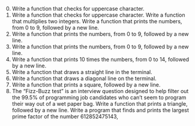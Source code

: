 0. Write a function that checks for uppercase character.
1. Write a function that checks for uppercase character.
Write a function that multiplies two integers.
Write a function that prints the numbers, from 0 to 9, followed by a new line.
3. Write a function that prints the numbers, from 0 to 9, followed by a new line.
4. Write a function that prints the numbers, from 0 to 9, followed by a new line.
5. Write a function that prints 10 times the numbers, from 0 to 14, followed by a new line.
6. Write a function that draws a straight line in the terminal.
7. Write a function that draws a diagonal line on the terminal.
8. Write a function that prints a square, followed by a new line.
9. The “Fizz-Buzz test” is an interview question designed to help filter out the 99.5% of programming job candidates who can’t seem to program their way out of a wet paper bag.
Write a function that prints a triangle, followed by a new line.
Write a program that finds and prints the largest prime factor of the number 612852475143,
